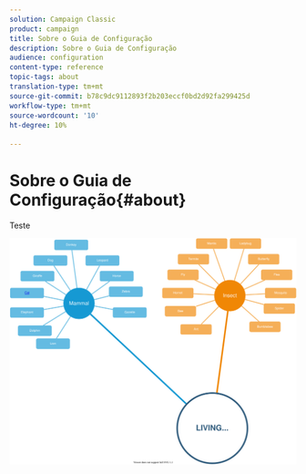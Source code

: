 ```yaml
---
solution: Campaign Classic
product: campaign
title: Sobre o Guia de Configuração
description: Sobre o Guia de Configuração
audience: configuration
content-type: reference
topic-tags: about
translation-type: tm+mt
source-git-commit: b78c9dc9112893f2b203eccf0bd2d92fa299425d
workflow-type: tm+mt
source-wordcount: '10'
ht-degree: 10%

---
```



# Sobre o Guia de Configuração{#about}

Teste

![](assets/testsvg.svg)

